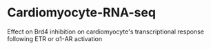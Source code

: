 # Cardiomyocyte-RNA-seq
Effect on Brd4 inhibition on cardiomyocyte's transcriptional response following ETR or α1-AR activation
